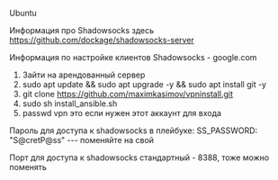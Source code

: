 
Ubuntu

Информация про  Shadowsocks здесь https://github.com/dockage/shadowsocks-server

Информация по настройке клиентов Shadowsocks - google.com

1. Зайти на арендованный сервер
2. sudo apt update && sudo apt upgrade -y && sudo apt install git -y
3. git clone https://github.com/maximkasimov/vpninstall.git
4. sudo sh install_ansible.sh
5. passwd vpn это если нужен этот аккаунт для входа

Пароль для доступа к shadowsocks в плейбуке:
     SS_PASSWORD: "S@cretP@ss"  ---  поменяйте на свой

Порт для доступа к shadowsocks стандартный - 8388, тоже можно поменять
